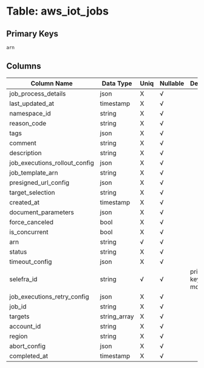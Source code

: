 # Table: aws_iot_jobs

## Primary Keys 

```
arn
```


## Columns 

|  Column Name   |  Data Type  | Uniq | Nullable | Description | 
|  ----  | ----  | ----  | ----  | ---- | 
| job_process_details | json | X | √ |  | 
| last_updated_at | timestamp | X | √ |  | 
| namespace_id | string | X | √ |  | 
| reason_code | string | X | √ |  | 
| tags | json | X | √ |  | 
| comment | string | X | √ |  | 
| description | string | X | √ |  | 
| job_executions_rollout_config | json | X | √ |  | 
| job_template_arn | string | X | √ |  | 
| presigned_url_config | json | X | √ |  | 
| target_selection | string | X | √ |  | 
| created_at | timestamp | X | √ |  | 
| document_parameters | json | X | √ |  | 
| force_canceled | bool | X | √ |  | 
| is_concurrent | bool | X | √ |  | 
| arn | string | √ | √ |  | 
| status | string | X | √ |  | 
| timeout_config | json | X | √ |  | 
| selefra_id | string | √ | √ | primary keys value md5 | 
| job_executions_retry_config | json | X | √ |  | 
| job_id | string | X | √ |  | 
| targets | string_array | X | √ |  | 
| account_id | string | X | √ |  | 
| region | string | X | √ |  | 
| abort_config | json | X | √ |  | 
| completed_at | timestamp | X | √ |  | 


